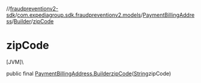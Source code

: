 //[fraudpreventionv2-sdk](../../../../index.md)/[com.expediagroup.sdk.fraudpreventionv2.models](../../index.md)/[PaymentBillingAddress](../index.md)/[Builder](index.md)/[zipCode](zip-code.md)

# zipCode

[JVM]\

public final [PaymentBillingAddress.Builder](index.md)[zipCode](zip-code.md)([String](https://docs.oracle.com/javase/8/docs/api/java/lang/String.html)zipCode)
